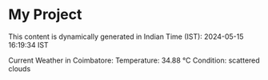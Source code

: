 # My Project

This content is dynamically generated in Indian Time (IST): 2024-05-15 16:19:34 IST


Current Weather in Coimbatore:
Temperature: 34.88 °C
Condition: scattered clouds
